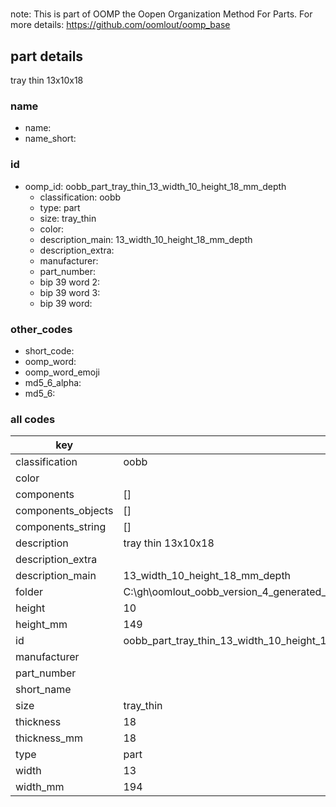 #   

note: This is part of OOMP the Oopen Organization Method For Parts. For more details: https://github.com/oomlout/oomp_base

##  part details



tray thin 13x10x18

### name
* name: 
* name_short: 
### id
* oomp_id: oobb_part_tray_thin_13_width_10_height_18_mm_depth
  * classification: oobb
  * type: part
  * size: tray_thin
  * color: 
  * description_main: 13_width_10_height_18_mm_depth
  * description_extra: 
  * manufacturer: 
  * part_number: 
  * bip 39 word 2: 
  * bip 39 word 3: 
  * bip 39 word: 

### other_codes
* short_code: 
* oomp_word: 
* oomp_word_emoji 
* md5_6_alpha: 
* md5_6: 









### all codes 
| key | value |  
| --- | --- |  
| classification | oobb |  
| color |  |  
| components | [] |  
| components_objects | [] |  
| components_string | [] |  
| description | tray thin 13x10x18 |  
| description_extra |  |  
| description_main | 13_width_10_height_18_mm_depth |  
| folder | C:\gh\oomlout_oobb_version_4_generated_parts\things\oobb_part_tray_thin_13_width_10_height_18_mm_depth |  
| height | 10 |  
| height_mm | 149 |  
| id | oobb_part_tray_thin_13_width_10_height_18_mm_depth |  
| manufacturer |  |  
| part_number |  |  
| short_name |  |  
| size | tray_thin |  
| thickness | 18 |  
| thickness_mm | 18 |  
| type | part |  
| width | 13 |  
| width_mm | 194 |  
